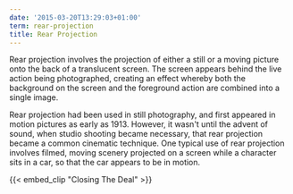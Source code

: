 ```yaml
---
date: '2015-03-20T13:29:03+01:00'
term: rear-projection
title: Rear Projection
---
```


Rear projection involves the projection of either a still or a moving
picture onto the back of a translucent screen. <!--more-->The screen appears
behind the live action being photographed, creating an effect whereby
both the background on the screen and the foreground action are
combined into a single image.

Rear projection had been used in still photography, and first appeared
in motion pictures as early as 1913. However, it wasn't until the
advent of sound, when studio shooting became necessary, that rear
projection became a common cinematic technique. One typical use of
rear projection involves filmed, moving scenery projected on a screen
while a character sits in a car, so that the car appears to be in
motion.

{{< embed_clip "Closing The Deal" >}}